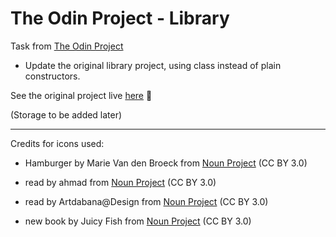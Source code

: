 # The Odin Project - Library

Task from <a href="https://www.theodinproject.com/lessons/node-path-javascript-classes">The Odin Project</a>

- Update the original library project, using class instead of plain constructors. 


See the original project live <a href="https://em-wb.github.io/top-library/">here</a> 👀

(Storage to be added later)

---

Credits for icons used:

- Hamburger by Marie Van den Broeck from <a href="https://thenounproject.com/browse/icons/term/hamburger/" target="_blank" title="Hamburger Icons">Noun Project</a> (CC BY 3.0)

- read by ahmad from <a href="https://thenounproject.com/browse/icons/term/read/" target="_blank" title="read Icons">Noun Project</a> (CC BY 3.0)

- read by Artdabana@Design from <a href="https://thenounproject.com/browse/icons/term/read/" target="_blank" title="read Icons">Noun Project</a> (CC BY 3.0)

- new book by Juicy Fish from <a href="https://thenounproject.com/browse/icons/term/new-book/" target="_blank" title="new book Icons">Noun Project</a> (CC BY 3.0)
